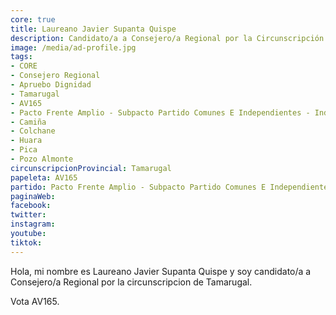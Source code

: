 ```yaml
---
core: true
title: Laureano Javier Supanta Quispe
description: Candidato/a a Consejero/a Regional por la Circunscripción de Tamarugal
image: /media/ad-profile.jpg
tags:
- CORE
- Consejero Regional
- Apruebo Dignidad
- Tamarugal
- AV165
- Pacto Frente Amplio - Subpacto Partido Comunes E Independientes - Independientes
- Camiña
- Colchane
- Huara
- Pica
- Pozo Almonte
circunscripcionProvincial: Tamarugal
papeleta: AV165
partido: Pacto Frente Amplio - Subpacto Partido Comunes E Independientes - Independientes
paginaWeb:
facebook:
twitter:
instagram:
youtube:
tiktok:
---
```

Hola, mi nombre es Laureano Javier Supanta Quispe y soy candidato/a a Consejero/a Regional por la circunscripcion de Tamarugal.

Vota AV165.